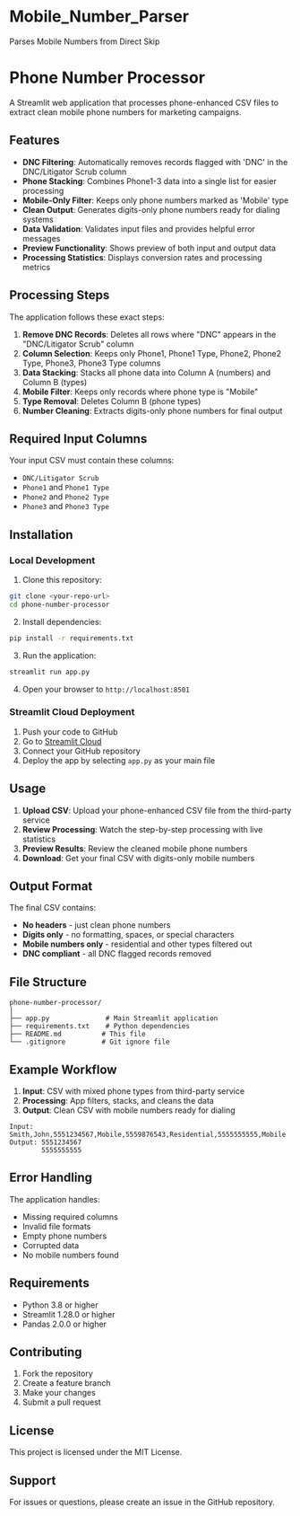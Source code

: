 # Mobile_Number_Parser
Parses Mobile Numbers from Direct Skip

# Phone Number Processor

A Streamlit web application that processes phone-enhanced CSV files to extract clean mobile phone numbers for marketing campaigns.

## Features

- **DNC Filtering**: Automatically removes records flagged with 'DNC' in the DNC/Litigator Scrub column
- **Phone Stacking**: Combines Phone1-3 data into a single list for easier processing
- **Mobile-Only Filter**: Keeps only phone numbers marked as 'Mobile' type
- **Clean Output**: Generates digits-only phone numbers ready for dialing systems
- **Data Validation**: Validates input files and provides helpful error messages
- **Preview Functionality**: Shows preview of both input and output data
- **Processing Statistics**: Displays conversion rates and processing metrics

## Processing Steps

The application follows these exact steps:

1. **Remove DNC Records**: Deletes all rows where "DNC" appears in the "DNC/Litigator Scrub" column
2. **Column Selection**: Keeps only Phone1, Phone1 Type, Phone2, Phone2 Type, Phone3, Phone3 Type columns
3. **Data Stacking**: Stacks all phone data into Column A (numbers) and Column B (types)
4. **Mobile Filter**: Keeps only records where phone type is "Mobile"
5. **Type Removal**: Deletes Column B (phone types)
6. **Number Cleaning**: Extracts digits-only phone numbers for final output

## Required Input Columns

Your input CSV must contain these columns:
- `DNC/Litigator Scrub`
- `Phone1` and `Phone1 Type`
- `Phone2` and `Phone2 Type` 
- `Phone3` and `Phone3 Type`

## Installation

### Local Development

1. Clone this repository:
```bash
git clone <your-repo-url>
cd phone-number-processor
```

2. Install dependencies:
```bash
pip install -r requirements.txt
```

3. Run the application:
```bash
streamlit run app.py
```

4. Open your browser to `http://localhost:8501`

### Streamlit Cloud Deployment

1. Push your code to GitHub
2. Go to [Streamlit Cloud](https://streamlit.io/cloud)
3. Connect your GitHub repository
4. Deploy the app by selecting `app.py` as your main file

## Usage

1. **Upload CSV**: Upload your phone-enhanced CSV file from the third-party service
2. **Review Processing**: Watch the step-by-step processing with live statistics
3. **Preview Results**: Review the cleaned mobile phone numbers
4. **Download**: Get your final CSV with digits-only mobile numbers

## Output Format

The final CSV contains:
- **No headers** - just clean phone numbers
- **Digits only** - no formatting, spaces, or special characters
- **Mobile numbers only** - residential and other types filtered out
- **DNC compliant** - all DNC flagged records removed

## File Structure

```
phone-number-processor/
│
├── app.py              # Main Streamlit application
├── requirements.txt    # Python dependencies
├── README.md          # This file
└── .gitignore         # Git ignore file
```

## Example Workflow

1. **Input**: CSV with mixed phone types from third-party service
2. **Processing**: App filters, stacks, and cleans the data
3. **Output**: Clean CSV with mobile numbers ready for dialing

```
Input:  Smith,John,5551234567,Mobile,5559876543,Residential,5555555555,Mobile
Output: 5551234567
        5555555555
```

## Error Handling

The application handles:
- Missing required columns
- Invalid file formats
- Empty phone numbers
- Corrupted data
- No mobile numbers found

## Requirements

- Python 3.8 or higher
- Streamlit 1.28.0 or higher
- Pandas 2.0.0 or higher

## Contributing

1. Fork the repository
2. Create a feature branch
3. Make your changes
4. Submit a pull request

## License

This project is licensed under the MIT License.

## Support

For issues or questions, please create an issue in the GitHub repository.
